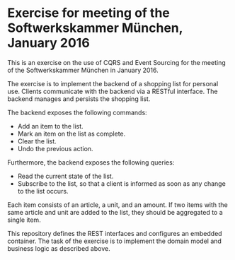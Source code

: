 # Exercise for meeting of the Softwerkskammer München, January 2016

This is an exercise on the use of CQRS and Event Sourcing for the meeting of
the Softwerkskammer München in January 2016.

The exercise is to implement the backend of a shopping list for personal
use. Clients communicate with the backend via a RESTful interface. The backend
manages and persists the shopping list.

The backend exposes the following commands:
 * Add an item to the list.
 * Mark an item on the list as complete.
 * Clear the list.
 * Undo the previous action.

Furthermore, the backend exposes the following queries:
 * Read the current state of the list.
 * Subscribe to the list, so that a client is informed as soon as any change
   to the list occurs.

Each item consists of an article, a unit, and an amount. If two items with the
same article and unit are added to the list, they should be aggregated to a
single item.

This repository defines the REST interfaces and configures an embedded
container. The task of the exercise is to implement the domain model and
business logic as described above.

